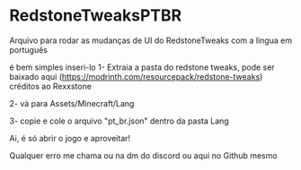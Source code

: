 # RedstoneTweaksPTBR
Arquivo para rodar as mudanças de UI do RedstoneTweaks com a lingua em português

é bem simples inseri-lo 
1- Extraia a pasta do redstone tweaks, pode ser baixado aqui (https://modrinth.com/resourcepack/redstone-tweaks) créditos ao Rexxstone

2- vá para Assets/Minecraft/Lang

3- copie e cole o arquivo "pt_br.json" dentro da pasta Lang

Ai, é só abrir o jogo e aproveitar!

Qualquer erro me chama ou na dm do discord ou aqui no Github mesmo
